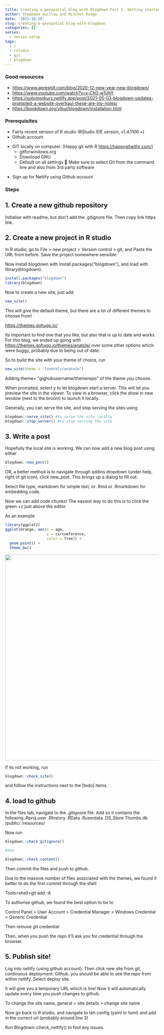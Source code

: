 ```yaml
---
title: Creating a geospatial blog with Blogdown Part 1. Getting started. 
author: Stephane Guillou and Mitchel Rudge
date: '2021-10-28'
slug: creating-a-geospatial-blog-with-blogdown
categories: []
series:
  - series-setup
tags:
  - r
  - rstudio
  - git
  - blogdown
---
```



### Good resources
+ https://www.apreshill.com/blog/2020-12-new-year-new-blogdown/
+ https://www.youtube.com/watch?v=x-Ch0-w1UhY
+ https://solomonkurz.netlify.app/post/2021-05-03-blogdown-updates-prompted-a-website-overhaul-these-are-my-notes/
+ https://bookdown.org/yihui/blogdown/installation.html

### Prerequisites
-	Fairly recent version of R studio (RStudio IDE version, v1.4.1106 +)
-	Github account
*	GIT locally on computer. (Happy git with R https://happygitwithr.com/)     
    + gitforwindows.org
    + Download GNU
    + Default on all settings
	Make sure to select Git from the command line and also from 3rd party software
-	Sign up for Netlify using Github account

### Steps

## 1.	Create a new github repository
Initialise with readme, but don't add the .gitignore file. Then copy link https link. 

## 2.	Create a new project in R studio
In R studio, go to File > new project > Version control > git, and Paste the URL from before. Save the project somewhere sensible. 

Now install blogdown with Install.packages(“blogdown”), and load with library(blogdown). 


```r
install.packages("blogdown")
library(blogdown)
```


Now to create a new site, just add


```r
new_site()
```

This will give the default theme, but there are a lot of different themes to choose from! 

https://themes.gohugo.io/ 

Its important to find one that you like, but also that is up to date and works. For this blog, we ended up going with https://themes.gohugo.io/themes/anatole/ over some other options which were buggy, probably due to being out of date. 

So to build the site with your theme of choice, run


```r
new_site(theme = "lxndrblz/anatole")
```

Adding theme= "gighubusername/themerepo" of the theme you choose. 


When prompted, select y to let blogdown start a server. This will let you preview the site in the viewer. To view in a browser, click the show in new window (next to the broom) to launch it locally. 


Generally, you can serve the site, and stop serving the sites using 


```r
blogdown::serve_site() #to serve the site locally
blogdown::stop_server() #to stop serving the site
```

## 3. Write a post

Hopefully the local site is working. We can now add a new blog post using either


```r
blogdown::new_post() 
```

OR, a better method is to navigate through addins dropdown (under help, right of git icon), click new_post. This brings up a dialog to fill out.  

Select file type, markdown for simple text, or .Rmd or .Rmarkdown for embedding code. 


Now we can add code chunks! The easiest way to do this is to click the green +c just above the editor. 

As an example


```r
library(ggplot2)
ggplot(Orange, aes(x = age, 
                   y = circumference, 
                   color = Tree)) +
  geom_point() +
  theme_bw()
```

<img src="{{< blogdown/postref >}}index.en_files/figure-html/unnamed-chunk-6-1.png" width="672" />

If its not working, run 


```r
blogdown::check_site() 
```

and follow the instructions next to the [todo] items. 


## 4. load to github
In the files tab, navigate to the .gitignore file. 
Add so it contains the following
.Rproj.user
.Rhistory
.RData
.Ruserdata
.DS_Store
Thumbs.db 
/public/
/resources/

Now run	

```r
blogdown::check_gitignore() 

#and 

blogdown::check_content()
```


Then commit the files and push to github. 

Due to the massive number of files associated with the themes, we found it better to do the first commit through the shell

Tools>shell>git add -A


To authorise github, we found the best option to be to

Control Panel > User Account > Credential Manager > Windows Credential > Generic Credential

Then remove git credential

Then, when you push the repo it'll ask you for credential through the browser. 



## 5.	Publish site!
Log into netlify (using github account). Then click new site from git, continuous deployment: Github. you should be able to see the repo from within netlify. 
Select deploy site. 

It will give you a temporary URL which is live! Now it will automatically update every time you push changes to github. 

To change the site name, general > site details > change site name

Now go back to R studio, and navigate to teh config (yaml or toml) and add in the correct url (probably around line 3)

Run Blogdown::check_netlify() to find any issues. 






